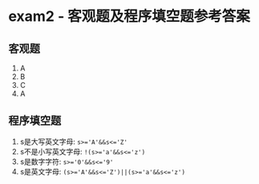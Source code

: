 # exam2 - 客观题及程序填空题参考答案

## 客观题  
1. A
2. B
3. C
4. A

## 程序填空题
1. s是大写英文字母: `s>='A'&&s<='Z'`
2. s不是小写英文字母: `!(s>='a'&&s<='z')`
3. s是数字字符: `s>='0'&&s<='9'`
4. s是英文字母: `(s>='A'&&s<='Z')||(s>='a'&&s<='z')`